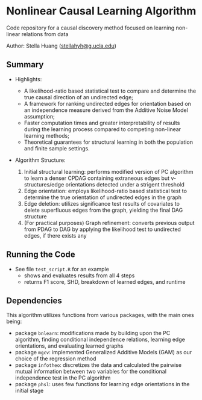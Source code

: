 

# Nonlinear Causal Learning Algorithm

Code repository for a causal discovery method focused on learning non-linear relations from data

Author: Stella Huang (stellahyh@g.ucla.edu)


## Summary

- Highlights: 

	- A likelihood-ratio based statistical test to compare and determine the true causal direction of an undirected edge;
	- A framework for ranking undirected edges for orientation based on an independence measure derived from the Additive Noise Model assumption;
	- Faster computation times and greater interpretability of results during the learning process compared to competing non-linear learning methods;
	- Theoretical guarantees for structural learning in both the population and finite sample settings.


- Algorithm Structure:

	1. Initial structural learning: performs modified version of PC algorithm to learn a denser CPDAG containing extraneous edges but v-structures/edge orientations detected under a strigent threshold
	2. Edge orientation: employs likelihood-ratio based statistical test to determine the true orientation of undirected edges in the graph
	3. Edge deletion: utilizes significance test results of covariates to delete superfluous edges from the graph, yielding the final DAG structure
	4. (For practical purposes) Graph refinement: converts previous output from PDAG to DAG by applying the likelihood test to undirected edges, if there exists any


## Running the Code

- See file `test_script.R` for an example
	- shows and evaluates results from all 4 steps
	- returns F1 score, SHD, breakdown of learned edges, and runtime


## Dependencies

This algorithm utilizes functions from various packages, with the main ones being:

- package `bnlearn`: modifications made by building upon the PC algorithm, finding conditional independence relations, learning edge orientations, and evaluating learned graphs
- package `mgcv`: implemented Generalized Additive Models (GAM) as our choice of the regression method
- package `infotheo`: discretizes the data and calculated the pairwise mutual information between two variables for the conditional independence test in the PC algorithm
- package `phsl`: uses few functions for learning edge orientations in the initial stage






